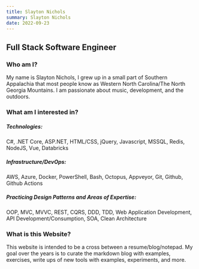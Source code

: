 ```yaml
---
title: Slayton Nichols
summary: Slayton Nichols
date: 2022-09-23
---
```


## Full Stack Software Engineer

### Who am I?

My name is Slayton Nichols, I grew up in a small part of Southern Appalachia that most people know as Western North Carolina/The North Georgia Mountains. I am passionate about music, development, and the outdoors.

### What am I interested in?

##### Technologies:

C#, .NET Core, ASP.NET, HTML/CSS, jQuery, Javascript, MSSQL, Redis, NodeJS, Vue, Databricks

##### Infrastructure/DevOps:

AWS, Azure, Docker, PowerShell, Bash, Octopus, Appveyor, Git, Github, Github Actions

##### Practicing Design Patterns and Areas of Expertise:

OOP, MVC, MVVC, REST, CQRS, DDD, TDD, Web Application Development, API Development/Consumption, SOA, Clean Architecture

### What is this Website?

This website is intended to be a cross between a resume/blog/notepad. My goal over the years is to curate the markdown blog with examples, exercises, write ups of new tools with examples, experiments, and more.
